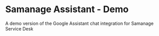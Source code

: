 # Samanage Assistant - Demo
A demo version of the Google Assistant chat integration for Samanage Service Desk
